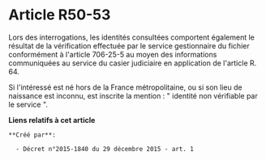 # Article R50-53

Lors des interrogations, les identités consultées comportent également le résultat de la vérification effectuée par le
service gestionnaire du fichier conformément à l'article 706-25-5 au moyen des informations communiquées au service du casier
judiciaire en application de l'article R. 64. 

Si l'intéressé est né hors de la France métropolitaine, ou si son lieu de naissance est inconnu, est inscrite la mention : "
identité non vérifiable par le service ".

**Liens relatifs à cet article**

	**Créé par**:

	  - Décret n°2015-1840 du 29 décembre 2015 - art. 1
